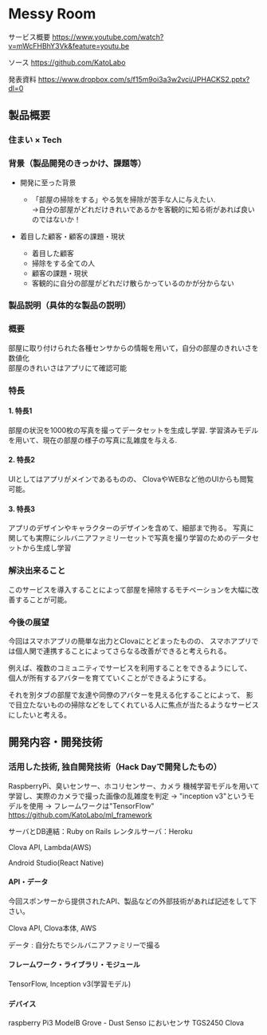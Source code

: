 # Messy Room

サービス概要
https://www.youtube.com/watch?v=mWcFHBhY3Vk&feature=youtu.be

ソース
https://github.com/KatoLabo

発表資料
https://www.dropbox.com/s/f15m9oi3a3w2vci/JPHACKS2.pptx?dl=0


## 製品概要
### 住まい × Tech

### 背景（製品開発のきっかけ、課題等）
- 開発に至った背景
  - 「部屋の掃除をする」やる気を掃除が苦手な人に与えたい.  
  →自分の部屋がどれだけきれいであるかを客観的に知る術があれば良いのではないか！
 
- 着目した顧客・顧客の課題・現状
  - 着目した顧客
   - 掃除をする全ての人
  - 顧客の課題・現状
   - 客観的に自分の部屋がどれだけ散らかっているのかが分からない

### 製品説明（具体的な製品の説明）
### 概要
部屋に取り付けられた各種センサからの情報を用いて，自分の部屋のきれいさを数値化  
部屋のきれいさはアプリにて確認可能

### 特長

#### 1. 特長1
部屋の状況を1000枚の写真を撮ってデータセットを生成し学習.
学習済みモデルを用いて、現在の部屋の様子の写真に乱雑度を与える.

#### 2. 特長2
UIとしてはアプリがメインであるものの、
ClovaやWEBなど他のUIからも閲覧可能。

#### 3. 特長3
アプリのデザインやキャラクターのデザインを含めて、細部まで拘る。
写真に関しても実際にシルバニアファミリーセットで写真を撮り学習のためのデータセットから生成し学習

### 解決出来ること
このサービスを導入することによって部屋を掃除するモチベーションを大幅に改善することが可能。

### 今後の展望
今回はスマホアプリの簡単な出力とClovaにとどまったものの、
スマホアプリでは個人関で連携することによってさらなる改善ができると考えられる。

例えば、複数のコミュニティでサービスを利用することをできるようにして、
個人が所有するアバターを育てていくことができるようにする。

それを別タブの部屋で友達や同僚のアバターを見える化することによって、
影で目立たないものの掃除などをしてくれている人に焦点が当たるようなサービスにしたいと考える。


## 開発内容・開発技術
### 活用した技術, 独自開発技術（Hack Dayで開発したもの）

RaspberryPi、臭いセンサー、ホコリセンサー、カメラ
機械学習モデルを用いて学習し、実際のカメラで撮った画像の乱雑度を判定
 → "inception v3"というモデルを使用
 → フレームワークは"TensorFlow"
 https://github.com/KatoLabo/ml_framework

サーバとDB連結：Ruby on Rails
レンタルサーバ：Heroku

Clova API, Lambda(AWS)

Android Studio(React Native)

#### API・データ
今回スポンサーから提供されたAPI、製品などの外部技術があれば記述をして下さい。

Clova API, Clova本体, AWS

データ : 自分たちでシルバニアファミリーで撮る

#### フレームワーク・ライブラリ・モジュール

TensorFlow, Inception v3(学習モデル)

#### デバイス

raspberry Pi3 ModelB
Grove - Dust Senso
においセンサ TGS2450
Clova



